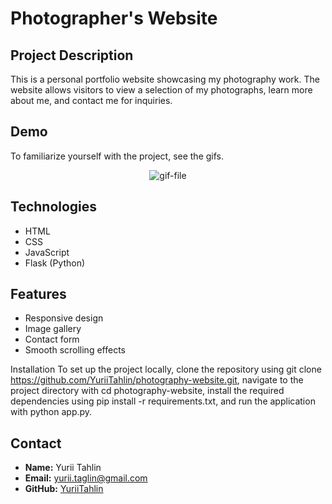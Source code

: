 # Photographer's Website

## Project Description

This is a personal portfolio website showcasing my photography work. The website allows visitors to view a selection of my photographs, learn more about me, and contact me for inquiries.

## Demo

<p>To familiarize yourself with the project, see the gifs.</p>
<p align="center"><img src="./my_website.gif" alt="gif-file"/></p> 

## Technologies

- HTML
- CSS
- JavaScript
- Flask (Python)

## Features

- Responsive design
- Image gallery
- Contact form
- Smooth scrolling effects

Installation
To set up the project locally, clone the repository using git clone https://github.com/YuriiTahlin/photography-website.git, navigate to the project directory with cd photography-website, install the required dependencies using pip install -r requirements.txt, and run the application with python app.py.

## Contact

- **Name:** Yurii Tahlin  
- **Email:** yurii.taglin@gmail.com  
- **GitHub:** [YuriiTahlin](https://github.com/YuriiTahlin)



